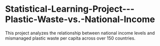 # Statistical-Learning-Project---Plastic-Waste-vs.-National-Income
This project analyzes the relationship between national income levels and mismanaged plastic waste per capita across over 150 countries.
